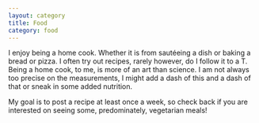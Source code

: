```yaml
---
layout: category
title: Food
category: food
---
```


I enjoy being a home cook. Whether it is from sautéeing a dish or baking a bread or pizza. I often try out recipes, rarely however, do I follow it to a T. Being a home cook, to me, is more of an art than science. I am not always too precise on the measurements, I might add a dash of this and a dash of that or sneak in some added nutrition.

My goal is to post a recipe at least once a week, so check back if you are interested on seeing some, predominately, vegetarian meals!